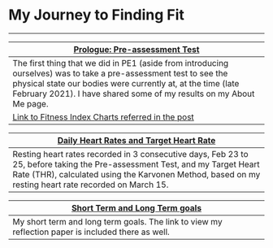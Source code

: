# My Journey to Finding Fit
***

[Prologue: Pre-assessment Test](about.md) |
---------------------------------------------|
The first thing that we did in PE1 (aside from introducing ourselves) was to take a pre-assessment test to see the physical state our bodies were currently at, at the time (late February 2021). I have shared some of my results on my About Me page.|
[Link to Fitness Index Charts referred in the post](references.md) |

[Daily Heart Rates and Target Heart Rate](thr-andrecords.md) |
---------------------------------------------|
Resting heart rates recorded in 3 consecutive days, Feb 23 to 25, before taking the Pre-assessment Test, and my Target Heart Rate (THR), calculated using the Karvonen Method, based on my resting heart rate recorded on March 15. |

[Short Term and Long Term goals](goals.md) |
---------------------------------------------|
My short term and long term goals. The link to view my reflection paper is included there as well. |

<!---
[Link to a file not listed in nav](setup.md) |
---------------------------------------------|
Descrption to post|

[Link to a nonexistent file](404.md) |
---------------------------------------------|
Descrption to post|

[Link to a nonexistent file](404.md) |
---------------------------------------------|
Descrption to post|
--->

